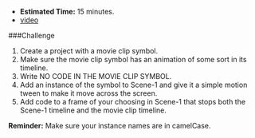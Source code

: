 * **Estimated Time:** 15 minutes.
* [video](http://www.youtube.com/watch?v=t4mcAxRMW0Y)

###Challenge

1. Create a project with a movie clip symbol.
2. Make sure the movie clip symbol has an animation of some sort in its timeline.
3. Write NO CODE IN THE MOVIE CLIP SYMBOL.
4. Add an instance of the symbol to Scene-1 and give it a simple motion tween to make it move across the screen.
5. Add code to a frame of your choosing in Scene-1 that stops both the Scene-1 timeline and the movie clip timeline.

**Reminder:** Make sure your instance names are in camelCase.
